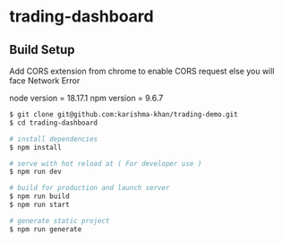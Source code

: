 # trading-dashboard

## Build Setup
Add CORS extension from chrome to enable CORS request else you will face Network Error 

node version = 18.17.1
npm version = 9.6.7

```bash
$ git clone git@github.com:karishma-khan/trading-demo.git
$ cd trading-dashboard

# install dependencies
$ npm install

# serve with hot reload at ( For developer use )
$ npm run dev

# build for production and launch server
$ npm run build
$ npm run start

# generate static project
$ npm run generate
```
